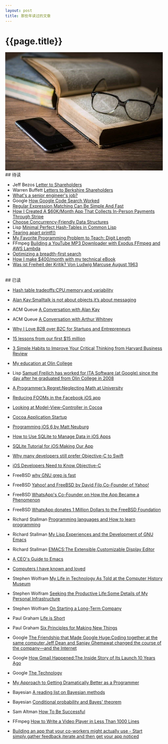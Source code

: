 ```yaml
---
layout: post
title: 那些年读过的文章
---
```

{{page.title}}
============================
<img src="/images/posts/2020-01-12/Reading.jpeg">
## 待读

* Jeff Bezos [Letter to Shareholders](https://ir.aboutamazon.com/annual-reports)
* Warren Buffett [Letters to Berkshire Shareholders](http://www.berkshirehathaway.com/letters/letters.html)
* [What's a senior engineer's job?](https://jvns.ca/blog/senior-engineer/?utm_source=wanqu.co&utm_campaign=Wanqu+Daily&utm_medium=website)
* Google [How Google Code Search Worked](https://swtch.com/%7Ersc/regexp/regexp4.html)
* [Regular Expression Matching Can Be Simple And Fast](https://swtch.com/~rsc/regexp/regexp1.html)
* [How I Created A $60K/Month App That Collects In-Person Payments Through Stripe](https://www.starterstory.com/stripe-in-person-payments)
* [Choose Concurrency-Friendly Data Structures](https://www.drdobbs.com/parallel/choose-concurrency-friendly-data-structu/208801371?pgno=1)
* Lisp [Minimal Perfect Hash-Tables in Common Lisp](http://lisp-univ-etc.blogspot.com/2018/01/minimal-perfect-hash-tables-in-common.html)
* [Tearing apart printf()](http://www.maizure.org/projects/printf/)
* [My Favorite Programming Problem to Teach: Digit Length](https://jstrieb.github.io/posts/digit-length/)
* FFmpeg [Building a YouTube MP3 Downloader with Exodus,FFmpeg and AWS Lambda](https://intoli.com/blog/youtube-mp3-downloader/)
* [Optimizing a breadth-first search](https://www.snellman.net/blog/archive/2018-07-23-optimizing-breadth-first-search/)
* [How I make $400/month with my technical eBook](https://twitter.com/SahinKevin/status/1216343661459451906)
* [Was ist Freiheit der Kritik? Von Ludwig Marcuse August 1963](https://www.zeit.de/1963/31/was-ist-freiheit-der-kritik)

<br/>
## 已读

* [Hash table tradeoffs:CPU,memory,and variability](https://medium.com/@leventov/hash-table-tradeoffs-cpu-memory-and-variability-22dc944e6b9a)
* [Alan Kay:Smalltalk is not about objects,it’s about messaging](http://lists.squeakfoundation.org/pipermail/squeak-dev/1998-October/017019.html)
* ACM Queue [A Conversation with Alan Kay](https://queue.acm.org/detail.cfm?id=1039523)
* ACM Queue [A Conversation with Arthur Whitney](https://queue.acm.org/detail.cfm?id=1531242)
* [Why I Love B2B over B2C for Startups and Entrepreneurs](https://www.atrium.co/blog/b2b-vs-b2c/?utm_source=wanqu.co&utm_campaign=Wanqu+Daily&utm_medium=website)
* [15 lessons from our first $15 million](https://nathanbarry.com/15-lessons-15-million/?utm_source=wanqu.co&utm_campaign=Wanqu+Daily&utm_medium=website)
* [3 Simple Habits to Improve Your Critical Thinking from Harvard Business Review](https://hbr.org/2019/05/3-simple-habits-to-improve-your-critical-thinking)
* [My education at Olin College](https://physicstoday.scitation.org/do/10.1063/PT.5.2015/full/)
* Lisp [Samuel Freilich has worked for ITA Software (at Google) since the day after he graduated from Olin College in 2008](http://olin.edu/blog/career-and-graduate-stories/post/google-veteran-sam-freilich-08/)
* [A Programmer’s Regret:Neglecting Math at University](https://awalterschulze.github.io/blog/post/neglecting-math-at-university/)

* [Reducing FOOMs in the Facebook iOS app](https://engineering.fb.com/ios/reducing-fooms-in-the-facebook-ios-app/)
* [Looking at Model-View-Controller in Cocoa](https://www.cocoawithlove.com/blog/mvc-and-cocoa.html)
* [Cocoa Application Startup](https://www.cocoawithlove.com/2008/03/cocoa-application-startup.html)
* [Programming iOS 6,by Matt Neuburg](http://www.apeth.com/iOSBook/)
* [How to Use SQLite to Manage Data in iOS Apps](https://www.appcoda.com/sqlite-database-ios-app-tutorial/)
* [SQLite Tutorial for iOS:Making Our App](https://www.raywenderlich.com/3136-sqlite-tutorial-for-ios-making-our-app)
* [Why many developers still prefer Objective-C to Swift](https://www.hackingwithswift.com/articles/27/why-many-developers-still-prefer-objective-c-to-swift)
* [iOS Developers Need to Know Objective-C](https://www.bignerdranch.com/blog/ios-developers-need-to-know-objective-c/)

* FreeBSD [why GNU grep is fast](https://lists.freebsd.org/pipermail/freebsd-current/2010-August/019310.html)
* FreeBSD [Yahoo! and FreeBSD by David Filo,Co-Founder of Yahoo!](http://zer0.org/daemons/yahoobsd.html?utm_source=wanqu.co&utm_campaign=Wanqu+Daily&utm_medium=website)
* FreeBSD [WhatsApp's Co-Founder on How the App Became a Phenomenon](https://www.wired.com/2015/10/whatsapps-co-founder-on-how-the-iconoclastic-app-got-huge/)
* FreeBSD [WhatsApp donates 1 Million Dollars to the FreeBSD Foundation](https://www.freebsdnews.com/2014/11/19/whatsapp-donates-1-million-dollars-freebsd-foundation/)

* Richard Stallman [Programming languages and How to learn programming](https://stallman.org/stallman-computing.html)
* Richard Stallman [My Lisp Experiences and the Development of GNU Emacs](https://www.gnu.org/gnu/rms-lisp.en.html)
* Richard Stallman [EMACS:The Extensible,Customizable Display Editor](https://www.gnu.org/software/emacs/emacs-paper.html)
* [A CEO's Guide to Emacs](https://www.fugue.co/blog/2015-11-11-guide-to-emacs.html)
* [Computers I have known and loved](https://hack.org/mc/computers.html)

* Stephen Wolfram [My Life in Technology As Told at the Computer History Museum](https://writings.stephenwolfram.com/2016/04/my-life-in-technology-as-told-at-the-computer-history-museum/)
* Stephen Wolfram [Seeking the Productive Life:Some Details of My Personal Infrastructure](https://writings.stephenwolfram.com/2019/02/seeking-the-productive-life-some-details-of-my-personal-infrastructure/)
* Stephen Wolfram [On Starting a Long-Term Company](https://www.stephenwolfram.com/publications/starting-long-term-company/)

* Paul Graham [Life is Short](http://www.paulgraham.com/vb.html)
* Paul Graham [Six Principles for Making New Things](http://www.paulgraham.com/newthings.html)

* Google [The Friendship that Made Google Huge:Coding together at the same computer,Jeff Dean and Sanjay Ghemawat changed the course of the company—and the Internet](https://www.newyorker.com/magazine/2018/12/10/the-friendship-that-made-google-huge)
* Google [How Gmail Happened:The Inside Story of Its Launch 10 Years Ago](https://time.com/43263/gmail-10th-anniversary/)
* Google [The Technology](http://paulbuchheit.blogspot.com/2014/07/the-technology.html)
* [My Approach to Getting Dramatically Better as a Programmer](https://malisper.me/my-approach-to-getting-dramatically-better-as-a-programmer/?utm_source=wanqu.co&utm_campaign=Wanqu+Daily&utm_medium=website)
* Bayesian [A reading list on Bayesian methods](http://cocosci.princeton.edu/tom/bayes.html)
* Bayesian [Conditional probability and Bayes' theorem](https://eli.thegreenplace.net/2018/conditional-probability-and-bayes-theorem/)
* Sam Altman [How To Be Successful](https://blog.samaltman.com/how-to-be-successful)
* FFmpeg [How to Write a Video Player in Less Than 1000 Lines](http://dranger.com/ffmpeg/ffmpeg.html)
* [Building an app that your co-workers might actually use - Start simply,gather feedback,iterate,and then get your app noticed](https://medium.com/slack-developer-blog/building-an-app-that-your-co-workers-might-actually-use-a0022b54fa4b)
